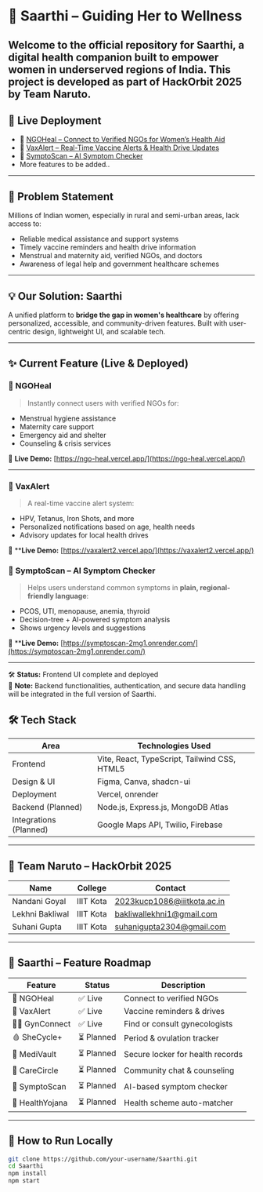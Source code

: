 # 🌿 Saarthi – Guiding Her to Wellness

Welcome to the official repository for **Saarthi**, a digital health companion built to empower women in underserved regions of India. This project is developed as part of **HackOrbit 2025** by **Team Naruto**.
---

## 🚀 Live Deployment

- 🧕 [NGOHeal – Connect to Verified NGOs for Women’s Health Aid](https://ngo-heal.vercel.app/)
- 💉 [VaxAlert – Real-Time Vaccine Alerts & Health Drive Updates](https://vaxalert2.vercel.app/)
- 🧠 [SymptoScan –  AI Symptom Checker](https://symptoscan-2mg1.onrender.com/)
- More features to be added..
  
---

## 🎯 Problem Statement

Millions of Indian women, especially in rural and semi-urban areas, lack access to:

- Reliable medical assistance and support systems
- Timely vaccine reminders and health drive information
- Menstrual and maternity aid, verified NGOs, and doctors
- Awareness of legal help and government healthcare schemes

---

## 💡 Our Solution: **Saarthi**

A unified platform to **bridge the gap in women's healthcare** by offering personalized, accessible, and community-driven features. Built with user-centric design, lightweight UI, and scalable tech.

---

## ✨ Current Feature (Live & Deployed)

### 🧕 NGOHeal

> Instantly connect users with verified NGOs for:
- Menstrual hygiene assistance
- Maternity care support
- Emergency aid and shelter
- Counseling & crisis services

🔗 **Live Demo:** [https://ngo-heal.vercel.app/](https://ngo-heal.vercel.app/)

---

### 💉 VaxAlert

> A real-time vaccine alert system:
- HPV, Tetanus, Iron Shots, and more
- Personalized notifications based on age, health needs
- Advisory updates for local health drives

🔗 ****Live Demo:** [https://vaxalert2.vercel.app/](https://vaxalert2.vercel.app/)

### 🧠 SymptoScan – AI Symptom Checker
> Helps users understand common symptoms in **plain, regional-friendly language**:
- PCOS, UTI, menopause, anemia, thyroid
- Decision-tree + AI-powered symptom analysis
- Shows urgency levels and suggestions

🔗 ****Live Demo:** [https://symptoscan-2mg1.onrender.com/](https://symptoscan-2mg1.onrender.com/)

---

🛠️ **Status:** Frontend UI complete and deployed  
🔐 **Note:** Backend functionalities, authentication, and secure data handling will be integrated in the full version of Saarthi.

## 🛠️ Tech Stack

| Area            | Technologies Used                      |
|-----------------|------------------------------------------|
| Frontend        | Vite, React, TypeScript, Tailwind CSS, HTML5|
| Design & UI     | Figma, Canva, shadcn-ui                             |
| Deployment      | Vercel, onrender                                  |
| Backend (Planned) | Node.js, Express.js, MongoDB Atlas     |
| Integrations (Planned) | Google Maps API, Twilio, Firebase |

---

## 👥 Team Naruto – HackOrbit 2025

| Name            |  College       | Contact                         |
|-----------------|---------------|----------------------------------|
| Nandani Goyal   | IIIT Kota     |   2023kucp1086@iiitkota.ac.in    |
| Lekhni Bakliwal | IIIT Kota     | bakliwallekhni1@gmail.com       |
| Suhani Gupta    | IIIT Kota     | suhanigupta2304@gmail.com     |

---

## 📌 Saarthi – Feature Roadmap

| Feature        | Status      | Description |
|----------------|-------------|-------------|
| 🧕 NGOHeal      | ✅ Live      | Connect to verified NGOs |
| 💉 VaxAlert     | ✅ Live  | Vaccine reminders & drives |
| 👩‍⚕️ GynConnect | ✅ Live   | Find or consult gynecologists |
| 🩸 SheCycle+    | ⏳ Planned   | Period & ovulation tracker |
| 🔐 MediVault    | ⏳ Planned   | Secure locker for health records |
| 💬 CareCircle   | ⏳ Planned   | Community chat & counseling |
| 🧠 SymptoScan   | ⏳ Planned   | AI-based symptom checker |
| 🧾 HealthYojana | ⏳ Planned   | Health scheme auto-matcher |

---

## 🏁 How to Run Locally

```bash
git clone https://github.com/your-username/Saarthi.git
cd Saarthi
npm install
npm start
